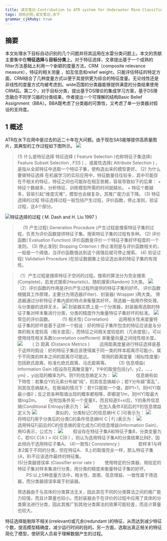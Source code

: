 ```yaml
---
title: 读文笔记-Contribution to ATR system for Underwater Mine Classification
tags: 目标识别,读文笔记,水下
grammar_cjkRuby: true
---
```


## 摘要
本文处理水下目标自动识别的几个问题并将其运用在水雷分类问题上。本文的贡献主要集中在**特征选择**与**目标分类**上。对于特征选择，文章提出基于一个成熟的filter方法基础上利用一个新颖的度量方法，CRM（composite relevance measure），特征的相关测量 ，如互信息和relief weight，只能评估特征的特定方面，CRM结合了几种度量方式以便于其提供更为综合的特征度量。无论线性还是非线性的度量方式均被考虑到。wide范围的分类器能够提供满意的分类结果使用CRM后。第二个，对于目标分类，提出基于DS理论的集成学习方案，基于DS理念融合不同学习器的分类结果，作者提出一个可理解的结构Basic Belief Assignment（BBA）。BBA既考虑了分类器的可靠性，又考虑了单一分类器对假设的支持度。

## 1 概述
ATR在水下应用中是过去的近二十年在大问题。由于现在SAS能够提供高质量图片，其典型的工作过程如下图所示。
![](http://ww1.sinaimg.cn/large/4542e63ejw1f76mqog8l8j20na06pdhi.jpg)

>(1) 什么是特征选择
特征选择 ( Feature Selection )也称特征子集选择( Feature Subset Selection , FSS ) ，或属性选择( Attribute Selection ) ，是指从全部特征中选取一个特征子集，使构造出来的模型更好。
(2) 为什么要做特征选择
       在机器学习的实际应用中，特征数量往往较多，其中可能存在不相关的特征，特征之间也可能存在相互依赖，容易导致如下的后果： 
       + 特征个数越多，分析特征、训练模型所需的时间就越长。
       +  特征个数越多，容易引起“维度灾难”，模型也会越复杂，其推广能力会下降。
(3) 特征选择的过程
特征选择过程一般包括产生过程，评价函数，停止准则，验证过程，这4个部分。
>
![特征选择的过程 ( M. Dash and H. Liu 1997 )](http://ww1.sinaimg.cn/large/4542e63ejw1f76m4d6yhmj20i90733yo.jpg)
>　
(1) 产生过程( Generation Procedure )产生过程是搜索特征子集的过程，负责为评价函数提供特征子集。搜索特征子集的过程有多种。
(2) 评价函数( Evaluation Function) 评价函数是评价一个特征子集好坏程度的一个准则。
(3) 停止准则( Stopping Criterion ) 停止准则是与评价函数相关的，一般是一个阈值，当评价函数值达到这个阈值后就可停止搜索。
(4) 验证过程( Validation Procedure )在验证数据集上验证选出来的特征子集的有效性。

>（1）产生过程是搜索特征子空间的过程。搜索的算法分为完全搜索(Complete)，启发式搜索(Heuristic)，随机搜索(Random) 3大类。
>![](http://ww4.sinaimg.cn/large/4542e63ejw1f76m899wokj20ia08laaf.jpg)
>（2）评价函数的作用是评价产生过程所提供的特征子集的好坏。 评价函数根据其工作原理，主要分为筛选器(Filter)、封装器( Wrapper )两大类。
>筛选器通过分析特征子集内部的特点来衡量其好坏。筛选器一般用作预处理，与分类器的选择无关。
>![](http://pic002.cnblogs.com/images/2011/63234/2011090620205673.jpg)
>封装器实质上是一个分类器，封装器用选取的特征子集对样本集进行分类，分类的精度作为衡量特征子集好坏的标准。
>![](http://pic002.cnblogs.com/images/2011/63234/2011090620213253.jpg)
>常见的评价函数。
　　(1) 相关性( Correlation)
       　　运用相关性来度量特征子集的好坏是基于这样一个假设：好的特征子集所包含的特征应该是与分类的相关度较高（相关度高），而特征之间相关度较低的（亢余度低）。可以使用线性相关系数(correlation coefficient) 来衡量向量之间线性相关度。
![](http://pic002.cnblogs.com/images/2011/63234/2011090620220822.png)
　　( 2) 距离 (Distance Metrics )
       　　运用距离度量进行特征选择是基于这样的假设：好的特征子集应该使得属于同一类的样本距离尽可能小，属于不同类的样本之间的距离尽可能远。
       　　常用的距离度量（相似性度量）包括欧氏距离、标准化欧氏距离、马氏距离等。
　　(3) 信息增益( Information Gain )假设存在离散变量Y，Y中的取值包括{y1，y2，....，ym} ，yi出现的概率为Pi。则Y的信息熵定义为：
![](http://pic002.cnblogs.com/images/2011/63234/2011090620241669.png)
　　　　信息熵有如下特性：若集合Y的元素分布越“纯”，则其信息熵越小；若Y分布越“紊乱”，则其信息熵越大。在极端的情况下：若Y只能取一个值，即P1=1，则H(Y)取最小值0；反之若各种取值出现的概率都相等，即都是1/m，则H(Y)取最大值log2m。
       　　在附加条件另一个变量X，而且知道X=xi后，Y的条件信息熵(Conditional Entropy)表示为：
				![](http://pic002.cnblogs.com/images/2011/63234/2011090620245858.png)
　　在加入条件X前后的Y的信息增益定义为
		![](http://pic002.cnblogs.com/images/2011/63234/2011090620253263.png)
　　　　类似的，分类标记C的信息熵H( C )可表示为：
			![](http://pic002.cnblogs.com/images/2011/63234/2011090620261033.png)
　　将特征Fj用于分类后的分类C的条件信息熵H( C | Fj )表示为：
	![](http://pic002.cnblogs.com/images/2011/63234/2011090620265132.png)
　　　　选用特征Fj前后的C的信息熵的变化成为C的信息增益(Information Gain)，用IG表示，公式为：
    	![](http://pic002.cnblogs.com/images/2011/63234/2011090620273361.png)
　　假设存在特征子集A和特征子集B，分类变量为C，若IG( C|A ) > IG( C|B ) ，则认为选用特征子集A的分类结果比B好，因此倾向于选用特征子集A。
  (4)一致性( Consistency )
       　　　　若样本1与样本2属于不同的分类，但在特征A、 B上的取值完全一样，那么特征子集{A，B}不应该选作最终的特征集。    
(5)分类器错误率 (Classifier error rate )
       　　使用特定的分类器，用给定的特征子集对样本集进行分类，用分类的精度来衡量特征子集的好坏。
　　PS:以上5种度量方法中，相关性、距离、信息增益、一致性属于筛选器，而分类器错误率属于封装器。

 >筛选器由于与具体的分类算法无关，因此其在不同的分类算法之间的推广能力较强，而且计算量也较小。而封装器由于在评价的过程中应用了具体的分类算法进行分类，因此其推广到其他分类算法的效果可能较差，而且计算量也较大。


 

特征选择能剔除不相关(irrelevant)或亢余(redundant )的特征，从而达到减少特征个数，提高模型精确度，减少运行时间的目的。另一方面，选取出真正相关的特征简化了模型，使研究人员易于理解数据产生的过程。



